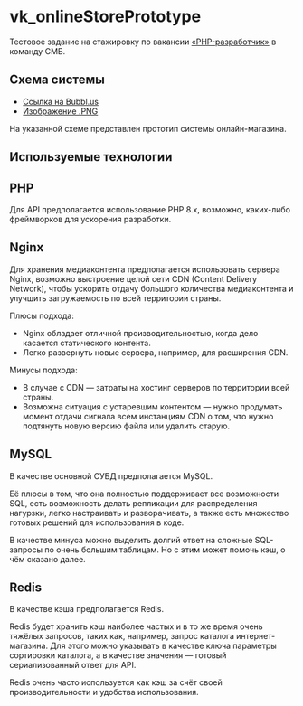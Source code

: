 # vk_onlineStorePrototype

Тестовое задание на стажировку по вакансии [«PHP-разработчик»](https://internship.vk.company/vacancy/842) в команду СМБ.

## Схема системы

* [Ссылка на Bubbl.us](http://go.bubbl.us/e23433/3fda?/Тестовое-задание-в-VK-СМБ)
* [Изображение .PNG](https://github.com/Encritary/vk_onlineStorePrototype/blob/main/schema/schema.png)

На указанной схеме представлен прототип системы онлайн-магазина.

## Используемые технологии

## PHP

Для API предполагается использование PHP 8.x, возможно, каких-либо фреймворков для ускорения разработки.

## Nginx

Для хранения медиаконтента предполагается использовать сервера Nginx, возможно выстроение целой сети CDN 
(Content Delivery Network), чтобы ускорить отдачу большого количества медиаконтента и улучшить загружаемость по всей 
территории страны.

Плюсы подхода:
+ Nginx обладает отличной производительностью, когда дело касается статического контента.
+ Легко развернуть новые сервера, например, для расширения CDN.

Минусы подхода:
+ В случае с CDN — затраты на хостинг серверов по территории всей страны.
+ Возможна ситуация с устаревшим контентом — нужно продумать момент отдачи сигнала всем инстанциям CDN о том, что нужно 
подтянуть новую версию файла или удалить старую.

## MySQL

В качестве основной СУБД предполагается MySQL.

Её плюсы в том, что она полностью поддерживает все возможности SQL, есть возможность делать репликации для распределения 
нагурзки, легко настраивать и разворачивать, а также есть множество готовых решений для использования в коде.

В качестве минуса можно выделить долгий ответ на сложные SQL-запросы по очень большим таблицам. Но с этим может помочь 
кэш, о чём сказано далее.

## Redis

В качестве кэша предполагается Redis.

Redis будет хранить кэш наиболее частых и в то же время очень тяжёлых запросов, таких как, например, запрос каталога 
интернет-магазина. Для этого можно указывать в качестве ключа параметры сортировки каталога, а в качестве значения — 
готовый сериализованный ответ для API.

Redis очень часто используется как кэш за счёт своей производительности и удобства использования.